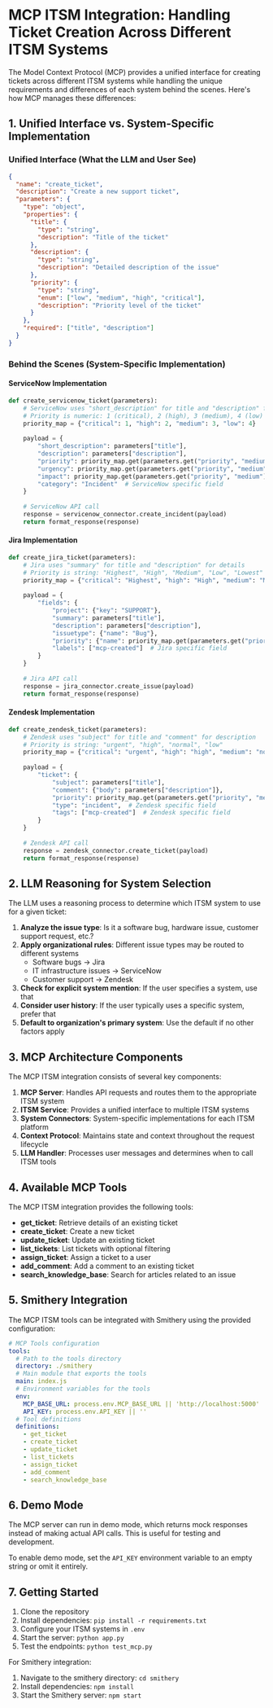 # MCP ITSM Integration: Handling Ticket Creation Across Different ITSM Systems

The Model Context Protocol (MCP) provides a unified interface for creating tickets across different ITSM systems while handling the unique requirements and differences of each system behind the scenes. Here's how MCP manages these differences:

## 1. Unified Interface vs. System-Specific Implementation

### Unified Interface (What the LLM and User See)
```json
{
  "name": "create_ticket",
  "description": "Create a new support ticket",
  "parameters": {
    "type": "object",
    "properties": {
      "title": {
        "type": "string",
        "description": "Title of the ticket"
      },
      "description": {
        "type": "string",
        "description": "Detailed description of the issue"
      },
      "priority": {
        "type": "string",
        "enum": ["low", "medium", "high", "critical"],
        "description": "Priority level of the ticket"
      }
    },
    "required": ["title", "description"]
  }
}
```

### Behind the Scenes (System-Specific Implementation)

#### ServiceNow Implementation
```python
def create_servicenow_ticket(parameters):
    # ServiceNow uses "short_description" for title and "description" for details
    # Priority is numeric: 1 (critical), 2 (high), 3 (medium), 4 (low)
    priority_map = {"critical": 1, "high": 2, "medium": 3, "low": 4}
    
    payload = {
        "short_description": parameters["title"],
        "description": parameters["description"],
        "priority": priority_map.get(parameters.get("priority", "medium"), 3),
        "urgency": priority_map.get(parameters.get("priority", "medium"), 3),
        "impact": priority_map.get(parameters.get("priority", "medium"), 3),
        "category": "Incident"  # ServiceNow specific field
    }
    
    # ServiceNow API call
    response = servicenow_connector.create_incident(payload)
    return format_response(response)
```

#### Jira Implementation
```python
def create_jira_ticket(parameters):
    # Jira uses "summary" for title and "description" for details
    # Priority is string: "Highest", "High", "Medium", "Low", "Lowest"
    priority_map = {"critical": "Highest", "high": "High", "medium": "Medium", "low": "Low"}
    
    payload = {
        "fields": {
            "project": {"key": "SUPPORT"},
            "summary": parameters["title"],
            "description": parameters["description"],
            "issuetype": {"name": "Bug"},
            "priority": {"name": priority_map.get(parameters.get("priority", "medium"), "Medium")},
            "labels": ["mcp-created"]  # Jira specific field
        }
    }
    
    # Jira API call
    response = jira_connector.create_issue(payload)
    return format_response(response)
```

#### Zendesk Implementation
```python
def create_zendesk_ticket(parameters):
    # Zendesk uses "subject" for title and "comment" for description
    # Priority is string: "urgent", "high", "normal", "low"
    priority_map = {"critical": "urgent", "high": "high", "medium": "normal", "low": "low"}
    
    payload = {
        "ticket": {
            "subject": parameters["title"],
            "comment": {"body": parameters["description"]},
            "priority": priority_map.get(parameters.get("priority", "medium"), "normal"),
            "type": "incident",  # Zendesk specific field
            "tags": ["mcp-created"]  # Zendesk specific field
        }
    }
    
    # Zendesk API call
    response = zendesk_connector.create_ticket(payload)
    return format_response(response)
```

## 2. LLM Reasoning for System Selection

The LLM uses a reasoning process to determine which ITSM system to use for a given ticket:

1. **Analyze the issue type**: Is it a software bug, hardware issue, customer support request, etc.?
2. **Apply organizational rules**: Different issue types may be routed to different systems
   - Software bugs → Jira
   - IT infrastructure issues → ServiceNow
   - Customer support → Zendesk
3. **Check for explicit system mention**: If the user specifies a system, use that
4. **Consider user history**: If the user typically uses a specific system, prefer that
5. **Default to organization's primary system**: Use the default if no other factors apply

## 3. MCP Architecture Components

The MCP ITSM integration consists of several key components:

1. **MCP Server**: Handles API requests and routes them to the appropriate ITSM system
2. **ITSM Service**: Provides a unified interface to multiple ITSM systems
3. **System Connectors**: System-specific implementations for each ITSM platform
4. **Context Protocol**: Maintains state and context throughout the request lifecycle
5. **LLM Handler**: Processes user messages and determines when to call ITSM tools

## 4. Available MCP Tools

The MCP ITSM integration provides the following tools:

- **get_ticket**: Retrieve details of an existing ticket
- **create_ticket**: Create a new ticket
- **update_ticket**: Update an existing ticket
- **list_tickets**: List tickets with optional filtering
- **assign_ticket**: Assign a ticket to a user
- **add_comment**: Add a comment to an existing ticket
- **search_knowledge_base**: Search for articles related to an issue

## 5. Smithery Integration

The MCP ITSM tools can be integrated with Smithery using the provided configuration:

```yaml
# MCP Tools configuration
tools:
  # Path to the tools directory
  directory: ./smithery
  # Main module that exports the tools
  main: index.js
  # Environment variables for the tools
  env:
    MCP_BASE_URL: process.env.MCP_BASE_URL || 'http://localhost:5000'
    API_KEY: process.env.API_KEY || ''
  # Tool definitions
  definitions:
    - get_ticket
    - create_ticket
    - update_ticket
    - list_tickets
    - assign_ticket
    - add_comment
    - search_knowledge_base
```

## 6. Demo Mode

The MCP server can run in demo mode, which returns mock responses instead of making actual API calls. This is useful for testing and development.

To enable demo mode, set the `API_KEY` environment variable to an empty string or omit it entirely.

## 7. Getting Started

1. Clone the repository
2. Install dependencies: `pip install -r requirements.txt`
3. Configure your ITSM systems in `.env`
4. Start the server: `python app.py`
5. Test the endpoints: `python test_mcp.py`

For Smithery integration:
1. Navigate to the smithery directory: `cd smithery`
2. Install dependencies: `npm install`
3. Start the Smithery server: `npm start` 